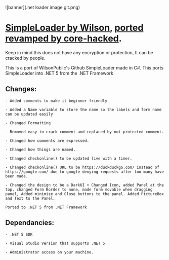 ![banner](.net loader image git.png)
# [SimpleLoader by Wilson](https://github.com/WilsonPublic/SimpleLoader), [ported revamped by core-hacked](https://github.com/core-hacked/SimpleLoader-dotNet5-Port).

 Keep in mind this does not have any encryption or protection, It can be cracked by people. 

 This is a port of WilsonPublic's Github SimpleLoader made in C#. This ports SimpleLoader into .NET 5 from the .NET Framework


 ## Changes:
 ```
 - Added comments to make it beginner friendly

 - Added a Name variable to store the name so the labels and form name can be updated easily
 
 - Changed Formatting
 
 - Removed easy to crack comment and replaced by not protected comment.
 
 - Changed how comments are expressed.
 
 - Changed how things are named.
 
 - Changed checkonline() to be updated live with a timer.
 
 - Changed checkonline() URL to be https://duckduckgo.com/ instead of https://google.com/ due to google denying requests after too many have been made.
 
 - Changed the design to be a DarkUI + Changed Icon, added Panel at the top, changed Form Border to none, made form movable when dragging panel, Added minimize and Close buttons to the panel. Added PictureBox and Text to the Panel.
 
 Ported to .NET 5 from .NET Framework
```
 ## Dependancies:
 ```
 - .NET 5 SDK
 
 - Visual Studio Version that supports .NET 5
 
 - Administrator access on your machine.
```
 
